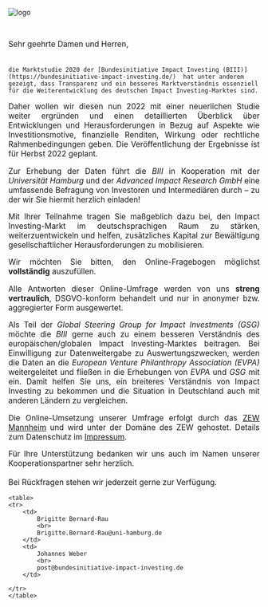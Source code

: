 

![logo](/{{AppPrefix}}/img/biii/biii-logo.PNG)

<br>


<p style='text-align: justify; font-size: 110%'>
    Sehr geehrte Damen und Herren,
    <br>
    <br>

    die Marktstudie 2020 der [Bundesinitiative Impact Investing (BIII)](https://bundesinitiative-impact-investing.de/)  hat unter anderem gezeigt, dass Transparenz und ein besseres Marktverständnis essenziell für die Weiterentwicklung des deutschen Impact Investing-Marktes sind.   
</p>

<p style='text-align: justify; font-size: 110%'>
    Daher wollen wir diesen nun 2022 mit einer neuerlichen Studie weiter ergründen und einen detaillierten Überblick über Entwicklungen und Herausforderungen in Bezug auf Aspekte wie Investitionsmotive, finanzielle Renditen, Wirkung oder rechtliche Rahmenbedingungen geben. Die Veröffentlichung der Ergebnisse ist für Herbst 2022 geplant. 
</p>

<p style='text-align: justify; font-size: 110%'>
    Zur Erhebung der Daten führt die <i>BIII</i> in Kooperation mit der <i>Universität Hamburg</i> und der <i>Advanced Impact Research GmbH</i> eine umfassende Befragung von Investoren und Intermediären durch – zu der wir Sie hiermit herzlich einladen!  
</p>

<p style='text-align: justify; font-size: 110%'>
    Mit Ihrer Teilnahme tragen Sie maßgeblich dazu bei, den Impact Investing-Markt im deutschsprachigen Raum zu stärken, weiterzuentwickeln und helfen, zusätzliches Kapital zur Bewältigung gesellschaftlicher Herausforderungen zu mobilisieren.
</p>

<p style='text-align: justify; font-size: 110%'>
    Wir möchten Sie bitten, den Online-Fragebogen möglichst <b>vollständig</b> auszufüllen. 
</p>

<p style='text-align: justify; font-size: 110%'>
    Alle Antworten dieser Online-Umfrage werden von uns <b>streng vertraulich</b>, DSGVO-konform behandelt und nur in anonymer bzw. aggregierter Form ausgewertet.
</p>

<p style='text-align: justify; font-size: 110%'>
    Als Teil der <i>Global Steering Group for Impact Investments (GSG)</i> möchte die <i>BIII</i> gerne auch zu einem besseren Verständnis des europäischen/globalen Impact Investing-Marktes beitragen. Bei Einwilligung zur Datenweitergabe zu Auswertungszwecken, werden die Daten an die <i>European Venture Philanthropy Association (EVPA)</i> weitergeleitet und fließen in die Erhebungen von <i>EVPA</i> und <i>GSG</i> mit ein. Damit helfen Sie uns, ein breiteres Verständnis von Impact Investing zu bekommen und die Situation in Deutschland auch mit anderen Ländern zu vergleichen. 
 </p>

<p style='text-align: justify; font-size: 110%'>
    Die Online-Umsetzung unserer Umfrage erfolgt durch das <a href="https://www.zew.de">ZEW Mannheim</a> und wird unter der Domäne des ZEW gehostet. Details zum Datenschutz im <a href="/{{AppPrefix}}/doc/site-imprint.md">Impressum</a>.
</p>


<p style='text-align: justify; font-size: 110%'>
    Für Ihre Unterstützung bedanken wir uns auch im Namen unserer Kooperationspartner sehr herzlich.  
    <br>
    <br>
    Bei Rückfragen stehen wir jederzeit gerne zur Verfügung.
    <br>

    <table>
    <tr>
        <td>
            Brigitte Bernard-Rau
            <br>
            Brigitte.Bernard-Rau@uni-hamburg.de							
        </td>
        <td>
            Johannes Weber
            <br>
            post@bundesinitiative-impact-investing.de			
        </td>
    
    </tr>
    </table>
</p>

<br>




